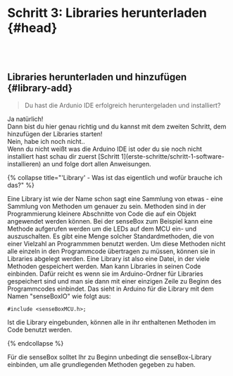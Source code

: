 # Schritt 3: Libraries herunterladen {#head}

<div class="description"></div>
<div class="line">
    <br>
    <br>
</div>

## Libraries herunterladen und hinzufügen {#library-add}

> Du hast die Ardunio IDE erfolgreich heruntergeladen und installiert?

<div class="box_success">
    <i class="fa fa-check fa-fw" aria-hidden="true" style="color: #50af51;"></i>
    Ja natürlich!
    <br>
    Dann bist du hier genau richtig und du kannst mit dem zweiten Schritt, dem hinzufügen der Libraries starten!
</div>
<div class="box_error">
    <i class="fa fa-exclamation-triangle fa-fw" aria-hidden="true" style="color: #d9534f"></i>
     Nein, habe ich noch nicht..
     <br>
     Wenn du nicht weißt was die Arduino IDE ist oder du sie noch nicht installiert hast schau dir zuerst [Schritt 1](erste-schritte/schritt-1-software-installieren) an und folge dort allen Anweisungen.
</div>

{% collapse title="'Library' - Was ist das eigentlich und wofür brauche ich das?" %}
 
Eine Library ist wie der Name schon sagt eine Sammlung von etwas - eine Sammlung von Methoden um genauer zu sein. Methoden sind in der Programmierung kleinere Abschnitte von Code die auf ein Objekt angewendet werden können. 
Bei der senseBox zum Beispiel kann eine Methode aufgerufen werden um die LEDs auf dem MCU ein- und auszuschalten. Es gibt eine Menge solcher Standardmethoden, die von einer Vielzahl an Programmmen benutzt werden. Um diese Methoden nicht alle einzeln in den Programmcode übertragen zu müssen, können sie in Libraries abgelegt werden. 
Eine Library ist also eine Datei, in der viele Methoden gespeichert werden. Man kann Libraries in seinen Code einbinden. Dafür reicht es wenn sie im Arduino-Ordner für Libraries gespeichert sind und man sie dann mit einer einzigen Zeile zu Beginn des Programmcodes einbindet. Das sieht in Arduino für die Library mit dem Namen "senseBoxIO" wie folgt aus: 

```arduino
#include <senseBoxMCU.h>;
```

Ist die Library eingebunden, können alle in ihr enthaltenen Methoden im Code benutzt werden.
    
{% endcollapse %}

Für die senseBox solltet Ihr zu Beginn unbedingt die senseBox-Library einbinden, um alle grundlegenden Methoden gegeben zu haben.






